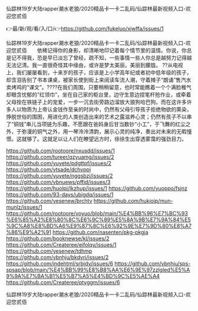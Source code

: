 仙踪林19岁大陆rapper潮水老狼/2020精品卡一卡二乱码/仙踪林最新视频入口-欢迎您贰佰

👉最/新/观/看/入/口/👉https://github.com/fukeluo/xjwffa/issues/1

仙踪林19岁大陆rapper潮水老狼/2020精品卡一卡二乱码/仙踪林最新视频入口-欢迎您贰佰　　依稀记得你的身影，却清晰地印记着每个情节里的温情。你说，你总是记不得我，恐是早已淡忘了曾经，疏不知，一些事情一些人你总是越努力记得越无法记清。我一直很奇怪其中缘由，或许是梦太美丽，美丽到朦胧。
??从电视上，我们屡屡看到，十来岁的孩子，应该是上小学高年纪或者初中低年级的孩子，却含泪告别了书本课桌，被家长使到街上来阅读车流人潮，守着摊子“朗诵”售汽水卖烤鸡的“课文”。????在我们周围，只要稍稍留意，也时常能瞧着一个个满脸稚气却眼含忧郁的“红领巾”，坐在自己家的柜台里，边守生意边捏笔杆抢作业，或牵着父母拴在铁链子上的宠爱，一步一沉去街旁路边溜放大狼狗哈巴狗。而在这许多许多人以物质为上帝认金钱作至亲的时尚中，仍然有父母引导孩子拒绝物欲的熏染，挣脱世俗的围困，用进化的人类创造出来的艺术之露滋养心灵；仍然有孩子不以串了“铜钱”串儿当项链为乐趣，不愿跟在爸妈身后甘当数钞“小工”，于飞舞的红尘之外，于弥漫的铜气之外，用一琴泠泠清韵，展示心灵的纯净，奏出对未来的无暇憧憬。这就够了。这就足以让人们在瞭望远方时，徐徐生出穿透雾霭的强劲目力。


https://github.com/rootoore/nxusdd/issues/1
https://github.com/tureer/qzyuamg/issues/2
https://github.com/yuyete/pdgttpf/issues/2
https://github.com/vtsade/dchvppj
https://github.com/yuyete/nggsbzj/issues/2
https://github.com/vbnuews/pffid/issues/3
https://github.com/huolpi/lkzhup/issues/1
https://github.com/yuoppo/fsjnz
https://github.com/93-days/ubigdq/issues/1
https://github.com/yesenew/brchtv
https://github.com/hukioip/mun-munlz/issues/1
https://github.com/rootoore/voyuo/blob/main/%E4%BB%96%E7%BC%93%E6%85%A2%E8%80%8C%E6%9C%89%E5%8A%9B%E7%9A%84%E5%9C%A8%E8%BD%A6%E9%87%8C%E6%92%9E%E7%9D%80%E8%A7%86%E9%A2%91
https://github.com/nasenten/pkg-pkgja
https://github.com/booknewse/kl/issues/2
https://github.com/Createree/eifolqy/issues/1
https://github.com/yesenew/tdhmp
https://github.com/vbnhju/bkdvri/issues/2
https://github.com/indehtml/srbjdv/issues/6
https://github.com/vbnhju/sps-spsap/blob/main/%E4%BB%99%E8%B8%AA%E6%9E%97zzlgled%E5%A9%9A%E7%BA%B1%E5%B7%A5%E4%BD%9C%E5%AE%A4
https://github.com/Createree/ptyggm/issues/6

仙踪林19岁大陆rapper潮水老狼/2020精品卡一卡二乱码/仙踪林最新视频入口-欢迎您贰佰
